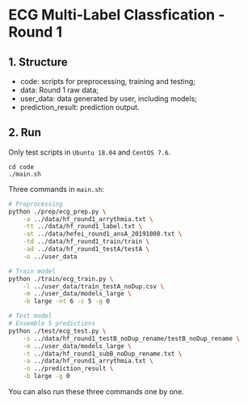 # ECG Multi-Label Classfication - Round 1

## 1. Structure

- code: scripts for preprocessing, training and testing;
- data: Round 1 raw data;
- user_data: data generated by user, including models;
- prediction_result: prediction output.

## 2. Run

Only test scripts in ```Ubuntu 18.04``` and ```CentOS 7.6```.

```
cd code
./main.sh
```

Three commands in ```main.sh```:

```bash
# Preprocessing
python ./prep/ecg_prep.py \
    -a ../data/hf_round1_arrythmia.txt \
    -tt ../data/hf_round1_label.txt \
    -at ../data/hefei_round1_ansA_20191008.txt \
    -td ../data/hf_round1_train/train \
    -ad ../data/hf_round1_testA/testA \
    -o ../user_data

# Train model
python ./train/ecg_train.py \
    -l ../user_data/train_testA_noDup.csv \
    -m ../user_data/models_large \
    -b large -nt 6 -c 5 -g 0

# Test model
# Ensemble 5 predictions
python ./test/ecg_test.py \
    -s ../data/hf_round1_testB_noDup_rename/testB_noDup_rename \
    -m ../user_data/models_large \
    -t ../data/hf_round1_subB_noDup_rename.txt \
    -a ../data/hf_round1_arrythmia.txt \
    -o ../prediction_result \
    -b large -g 0
```

You can also run these three commands one by one.
